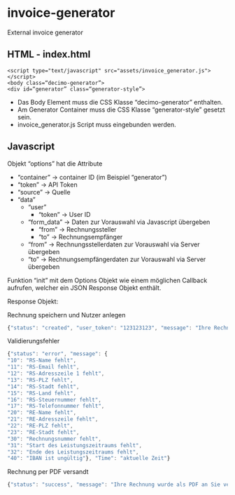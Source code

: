 # invoice-generator
External invoice generator


## HTML - index.html

```
<script type="text/javascript" src="assets/invoice_generator.js"></script>
<body class=“decimo-generator”>
<div id=“generator” class=“generator-style”>
```

* Das Body Element muss die CSS Klasse “decimo-generator” enthalten.
* Am Generator Container muss die CSS Klasse “generator-style” gesetzt sein.
* invoice_generator.js Script muss eingebunden werden.

## Javascript

Objekt “options” hat die Attribute 
* “container” -> container ID (im Beispiel “generator”)
* “token” -> API Token
* “source” -> Quelle
* “data”
    * “user”
        * “token” -> User ID
    * “form_data” -> Daten zur Vorauswahl via Javascript übergeben
        * “from” -> Rechnungssteller
        * “to” -> Rechnungsempfänger
    * “from” -> Rechnungsstellerdaten zur Vorauswahl via Server übergeben
    * “to” -> Rechnungsempfängerdaten zur Vorauswahl via Server übergeben


Funktion “init” mit dem Options Objekt wie einem möglichen Callback aufrufen, welcher ein JSON Response Objekt enthält. 

Response Objekt:

Rechnung speichern und Nutzer anlegen
```javascript
{"status": "created", "user_token": "123123123", "message": "Ihre Rechnung wurde gespeichert und die PDF an Sie verschickt.", "type": "save-invoice"}
```

Validierungsfehler
```javascript
{"status": "error", "message": {
"10": "RS-Name fehlt",
"11": "RS-Email fehlt",
"12": "RS-Adresszeile 1 fehlt",
"13": "RS-PLZ fehlt",
"14": "RS-Stadt fehlt",
"15": "RS-Land fehlt",
"16": "RS-Steuernummer fehlt",
"17": "RS-Telefonnummer fehlt",
"20": "RE-Name fehlt",
"21": "RE-Adresszeile fehlt",
"22": "RE-PLZ fehlt",
"23": "RE-Stadt fehlt",
"30": "Rechnungsnummer fehlt",
"31": "Start des Leistungszeitraums fehlt",
"32": "Ende des Leistungszeitraums fehlt",
"40": "IBAN ist ungültig"}, "Time": "aktuelle Zeit"}
```

Rechnung per PDF versandt
```javascript
{"status": "success", "message": "Ihre Rechnung wurde als PDF an Sie verschickt.", "type": "send-pdf"}
```